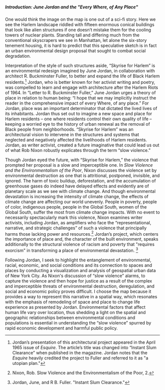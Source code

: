 ##### Introduction: June Jordan and the "Every Where, of Any Place"

One would think the image on the map is one out of a sci-fi story.
Here we see the Harlem landscape riddled with fifteen enormous conical buildings
that look like alien structures if one doesn’t mistake them for the cooling
towers of nuclear plants. Standing tall and differing much from the conventional
skyscrapers we see in Manhattan, let alone the six-story tenement housing,
it is hard to predict that this speculative sketch is in fact an urban
environmental design proposal that sought to combat social degradation.

Interpretation of the style of such structures aside, “Skyrise for Harlem”
is an environmental redesign imagined by June Jordan, in collaboration with
architect R. Buckminster Fuller, to better and expand the life of Black Harlem residents.[^1]
Jordan, who is better known for her activist writing and poetry, was compelled
to learn and engage with architecture after the Harlem Riots of 1964. In
“Letter to R. Buckminster Fuller,” June Jordan urges a theory of place in
relation to human being: “I hope that we may implicitly instruct the reader
in the comprehensive impact of every Where, of any place.” For Jordan, place
was an important determinator that dictated the lived lives of its inhabitants.
Jordan thus set out to imagine a new space and place for Harlem residents –
one where residents control their own quality of life – keeping a worried eye
to the history of urban renewal as the removal of Black people from neighborhoods. “Skyrise for
Harlem” was an architectural vision to intervene in the structures and systems
that neglected and negatively affected the livelihoods of Harlem residents.
Jordan, as writer activist, created a future imaginative that could lead us out of
what Rob Nixon robustly explicates through the term “slow violence.”

Though Jordan eyed the future, with “Skyrise for Harlem,” the violence that
prompted her proposal is a slow and imperceptible one. In *Slow Violence and
the Environmentalism of the Poor*, Nixon discusses the violence set by environmental
destruction as one that is attritional, postponed, invisible, and ignored.
The harm of toxic buildup, deforestation, and the accumulation of greenhouse gases
do indeed have delayed effects and evidently are of planetary scale as we see with climate change.
And though environmental devastation is increasing the intensity of climate change, the effects of climate change are affecting our world unevenly. People in poverty, people of color, indigenous people, people in the Global South, women of the Global South, suffer the most from climate change impacts. With no event to necessarily spectacularly mark this violence, Nixon examines
writer activists, including Jordan, as amplifiers who face the “representational,
narrative, and strategic challenges” of such a violence that principally harms
those lacking power and resources.[^2] Jordan’s project, which centers the importance of place and,
the character of the built environment, speaks additionally to the structural violence of racism and poverty that "requires exorcism" in transforming a place of environmental devastation. [^3]

<!-- Jordan’s philosophy of place further takes shape into a transnational environmental
activism in “A Poem About Vieques, Puerto Rico,” where she explicitly refers
to environmental degradation. Sitting in a hotel bar, the speaker of the poem
asks the bartender if in the paradise “where sugarcane and pineapples/ and locust
trees and mango and…soursop/acacia palm/ and lusciously gardenias/amaropa/bougainvillea/
grew so beautiful” would he “expect to find the river gullies/ dried down to the
dustbone of the earth/ and all the grass turned into tinderstuff?” In naming
the Caribbean flora and fauna that might be lost as a consequence of dried out
rivers and grass, indicating that true paradise is in the environment’s abundance,
not the tourist resort where Jordan finds the bartender. Jordan’s comment on the
environmental degradation finds imperialism culprit, as it is the U.S. Navy and
Marines’ bombing of the beach waters that throws flora and fauna into extinction
and moreover excludes the Puerto Rican people from their own land as indicated
by the opening of the poem’s meditation on a “ “The Ocean Is Closed on Mondays”
sign. Evidently, for Jordan, the environmental, built and natural, justice
was entangled in the racial, economic, and social justice she fought for in
through her activism and political writing [Alston, 2005]. -->

Following Jordan, I seek to highlight the entanglement of environmental,
racial, economic, and social conditions and its connection to spaces and places by
conducting a visualization and analysis of geospatial urban data of New York City.
As Nixon's discussion of “slow violence” alarms, to capture the
violence and then hope for justice as a result of the complex and imperceptible
threats of environmental destruction, deregulation, and social and economic
policy proves difficult. I choose the map because it provides a way to
represent this narrative in a spatial way, which resonates with the
emphasis of remodeling of space and place to change life experience as presented by Jordan.
Environmental factors that affect human life vary over location, thus shedding a light on the
spatial and geographic relationships between environmental conditions and
populations is essential in understanding the “slow violence” spurred by
rapid economic development and harmful public policy.

<!-- <p>
  Maps and geographical information systems are tools wrought with power.
  Although I am enlivened by the representational possibilities of mapping,
  I am cautious of the stories maps make visible and those that are rendered
   invisible. And mapping certainly has a history of repressing narratives.
   Cartography has a history of white European domination and imperialism,
   where other populations’ senses of place are “concealed by what might be
   called rational spatial colonization and domination” (McKittrick, 2006).
   It is thus important to note that the geographic analysis pursued in this
   project is executed on a Western conception of mapping which has chiefly
   been used to record land and resources for conquest and exploitation.
   Furthermore, as Gieseking emphasizes by way of Kaplan, the contemporary
   geographic information systems software that has greatly enhanced spatial
   analysis has been created as military technology and now is used to advance
   surveillance capitalist ventures. This history not lost to me, however in
   the field of DH, mapping projects have critically wielded GIS to promote
   social justice (“Mapping Inequality,” “Torn Apart / Separados”) and
   amplify histories lost when looking solely at textual records
   (“Slave Revolt in Jamaica, 1760-1761,” “In the Same Boats”).
</p> -->

[^1]: Jordan’s presentation of this architectural project appeared in
the April 1965 issue of <i>Esquire</i>. The article’s title was changed into
“Instant Slum Clearance” when published in the magazine. Jordan notes that the <i>Esquire</i> heavily credited the project to Fuller and referred to it as "a utopian plan."
[^2]: Nixon, Rob. Slow Violence and the Environmentalism of the Poor, 2.
[^3]: Jordan, June, and R B. Fuller. "Instant Slum Clearance."
